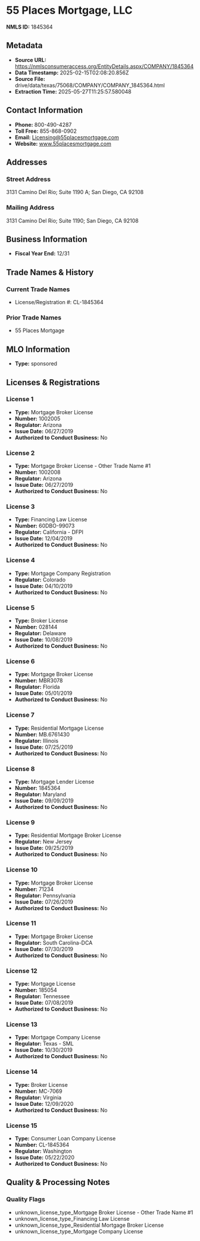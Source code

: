 # 55 Places Mortgage, LLC

**NMLS ID:** 1845364

## Metadata
- **Source URL:** https://nmlsconsumeraccess.org/EntityDetails.aspx/COMPANY/1845364
- **Data Timestamp:** 2025-02-15T02:08:20.856Z
- **Source File:** drive/data/texas/75068/COMPANY/COMPANY_1845364.html
- **Extraction Time:** 2025-05-27T11:25:57.580048

## Contact Information
- **Phone:** 800-490-4287
- **Toll Free:** 855-868-0902
- **Email:** Licensing@55placesmortgage.com
- **Website:** www.55placesmortgage.com

## Addresses
### Street Address
3131 Camino Del Rio; Suite 1190 A; San Diego, CA 92108

### Mailing Address
3131 Camino Del Rio; Suite 1190; San Diego, CA 92108

## Business Information
- **Fiscal Year End:** 12/31

## Trade Names & History
### Current Trade Names
- License/Registration #: CL-1845364

### Prior Trade Names
- 55 Places Mortgage

## MLO Information
- **Type:** sponsored

## Licenses & Registrations

### License 1
- **Type:** Mortgage Broker License
- **Number:** 1002005
- **Regulator:** Arizona
- **Issue Date:** 06/27/2019
- **Authorized to Conduct Business:** No

### License 2
- **Type:** Mortgage Broker License - Other Trade Name #1
- **Number:** 1002008
- **Regulator:** Arizona
- **Issue Date:** 06/27/2019
- **Authorized to Conduct Business:** No

### License 3
- **Type:** Financing Law License
- **Number:** 60DBO-99073
- **Regulator:** California - DFPI
- **Issue Date:** 12/04/2019
- **Authorized to Conduct Business:** No

### License 4
- **Type:** Mortgage Company Registration
- **Regulator:** Colorado
- **Issue Date:** 04/10/2019
- **Authorized to Conduct Business:** No

### License 5
- **Type:** Broker License
- **Number:** 028144
- **Regulator:** Delaware
- **Issue Date:** 10/08/2019
- **Authorized to Conduct Business:** No

### License 6
- **Type:** Mortgage Broker License
- **Number:** MBR3078
- **Regulator:** Florida
- **Issue Date:** 05/01/2019
- **Authorized to Conduct Business:** No

### License 7
- **Type:** Residential Mortgage License
- **Number:** MB.6761430
- **Regulator:** Illinois
- **Issue Date:** 07/25/2019
- **Authorized to Conduct Business:** No

### License 8
- **Type:** Mortgage Lender License
- **Number:** 1845364
- **Regulator:** Maryland
- **Issue Date:** 09/09/2019
- **Authorized to Conduct Business:** No

### License 9
- **Type:** Residential Mortgage Broker License
- **Regulator:** New Jersey
- **Issue Date:** 09/25/2019
- **Authorized to Conduct Business:** No

### License 10
- **Type:** Mortgage Broker License
- **Number:** 71234
- **Regulator:** Pennsylvania
- **Issue Date:** 07/26/2019
- **Authorized to Conduct Business:** No

### License 11
- **Type:** Mortgage Broker License
- **Regulator:** South Carolina-DCA
- **Issue Date:** 07/30/2019
- **Authorized to Conduct Business:** No

### License 12
- **Type:** Mortgage License
- **Number:** 185054
- **Regulator:** Tennessee
- **Issue Date:** 07/08/2019
- **Authorized to Conduct Business:** No

### License 13
- **Type:** Mortgage Company License
- **Regulator:** Texas - SML
- **Issue Date:** 10/30/2019
- **Authorized to Conduct Business:** No

### License 14
- **Type:** Broker License
- **Number:** MC-7069
- **Regulator:** Virginia
- **Issue Date:** 12/09/2020
- **Authorized to Conduct Business:** No

### License 15
- **Type:** Consumer Loan Company License
- **Number:** CL-1845364
- **Regulator:** Washington
- **Issue Date:** 05/22/2020
- **Authorized to Conduct Business:** No

## Quality & Processing Notes
### Quality Flags
- unknown_license_type_Mortgage Broker License - Other Trade Name #1
- unknown_license_type_Financing Law License
- unknown_license_type_Residential Mortgage Broker License
- unknown_license_type_Mortgage Company License
